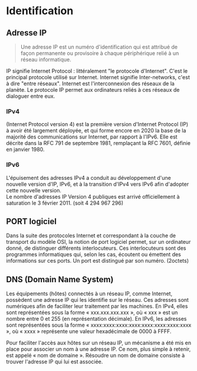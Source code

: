 # Identification

## Adresse IP

> Une adresse IP est un numéro d'identification qui est attribué de façon permanente ou provisoire à chaque périphérique relié à un réseau informatique.

IP signifie Internet Protocol : littéralement "le protocole d'Internet". C'est le principal protocole utilisé sur Internet.
Internet signifie Inter-networks, c'est à dire "entre réseaux". Internet est l'interconnexion des réseaux de la planète.
Le protocole IP permet aux ordinateurs reliés à ces réseaux de dialoguer entre eux.

### IPv4

(Internet Protocol version 4) est la première version d'Internet Protocol (IP) à avoir été largement déployée, et qui forme encore en 2020 la base de la majorité des communications sur Internet, par rapport à l'IPv6. Elle est décrite dans la RFC 791 de septembre 1981, remplaçant la RFC 7601, définie en janvier 1980.

### IPv6

L'épuisement des adresses IPv4 a conduit au développement d'une nouvelle version d'IP, IPv6, et à la transition d'IPv4 vers IPv6 afin d'adopter cette nouvelle version.  
Le nombre d'adresses IP Version 4 publiques est arrivé officiellement à saturation le 3 février 2011. (soit 4 294 967 296)

## PORT logiciel

Dans la suite des protocoles Internet et correspondant à la couche de transport du modèle OSI, la notion de port logiciel permet, sur un ordinateur donné, de distinguer différents interlocuteurs. Ces interlocuteurs sont des programmes informatiques qui, selon les cas, écoutent ou émettent des informations sur ces ports. Un port est distingué par son numéro. (2octets)

## DNS (Domain Name System)

Les équipements (hôtes) connectés à un réseau IP, comme Internet, possèdent une adresse IP qui les identifie sur le réseau. Ces adresses sont numériques afin de faciliter leur traitement par les machines. En IPv4, elles sont représentées sous la forme « xxx.xxx.xxx.xxx », où « xxx » est un nombre entre 0 et 255 (en représentation décimale). En IPv6, les adresses sont représentées sous la forme « xxxx:xxxx:xxxx:xxxx:xxxx:xxxx:xxxx:xxxx », où « xxxx » représente une valeur hexadécimale de 0000 à FFFF.

Pour faciliter l'accès aux hôtes sur un réseau IP, un mécanisme a été mis en place pour associer un nom à une adresse IP. Ce nom, plus simple à retenir, est appelé « nom de domaine ». Résoudre un nom de domaine consiste à trouver l'adresse IP qui lui est associée.
